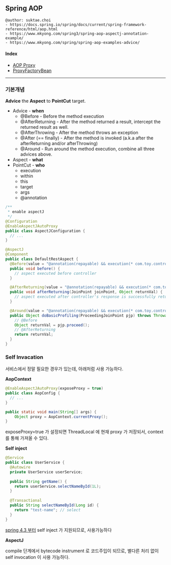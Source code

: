 ## Spring AOP

```
@author: suktae.choi
- https://docs.spring.io/spring/docs/current/spring-framework-reference/html/aop.html
- https://www.mkyong.com/spring3/spring-aop-aspectj-annotation-example/
- https://www.mkyong.com/spring/spring-aop-examples-advice/
```

#### Index

- [AOP Proxy](aop-proxy)
- [ProxyFactoryBean](proxy-factory-bean)

***

### 기본개념

**Advice** the **Aspect** to **PointCut** target.

- Advice - **when**
  - @Before - Before the method execution
  - @AfterReturning - After the method returned a result, intercept the returned result as well.
  - @AfterThrowing - After the method throws an exception
  - @After (== finally) - After the method is invoked (a.k.a after the afterReturning and/or afterThrowing)
  - @Around - Run around the method execution, combine all three advices above.
- Aspect - **what**
- PointCut - **who**
  - execution
  - within
  - this
  - target
  - args
  - @annotation

```java
/**
 * enable aspectJ
 */
@Configuration
@EnableAspectJAutoProxy
public class AspectJConfiguration {
  // ...
}

@AspectJ
@Component
public class DefaultRestAspect {
  @Before(value = "@annotation(repayable) && execution(* com.toy.controller.*.*(..))")
  public void before() {
    // aspect executed before controller
  }

  @AfterReturning(value = "@annotation(repayable) && execution(* com.toy.controller.*.*(..))", returning = "returnVal")
  public void afterReturning(JoinPoint joinPoint, Object returnVal) {
    // aspect executed after controller's response is successfully returned
  }

  @Around(value = "@annotation(repayable) && execution(* com.toy.controller.*.*(..))")
  public Object doBasicProfiling(ProceedingJoinPoint pjp) throws Throwable {
    // @Before
    Object returnVal = pjp.proceed();
    // @AfterReturning
    return returnVal;
  }
}
```

### Self Invacation

서비스에서 정말 필요한 경우가 있는데, 아래처럼 사용 가능하다.

**AopContext**

```java
@EnableAspectJAutoProxy(exposeProxy = true)
public class AopConfig {
  // ...
}

public static void main(String[] args) {
	Object proxy = AopContext.currentProxy();
}
```

exposeProxy=true 가 설정되면 ThreadLocal 에 현재 proxy 가 저장되서, context 를 통해 가져올 수 있다.

**Self inject**

```java
@Service
public class UserService {
  @Autowire
  private UserService userService;
  
  public String getName() {
  	return userService.selectNameById(1L);
  }
  
  @Transactional
  public String selectNameById(Long id) {
    return "test-name"; // select
  }
}
```

[spring 4.3 부터](https://github.com/spring-projects/spring-framework/commit/4a0fa69ce469cae2e8c8a1a45f0b43f74a74481d) self inject 가 지원되므로, 사용가능하다

**AspectJ**

compile 단계에서 bytecode instrument 로 코드주입이 되므로, 별다른 처리 없이 self invocation 이 사용 가능하다.

